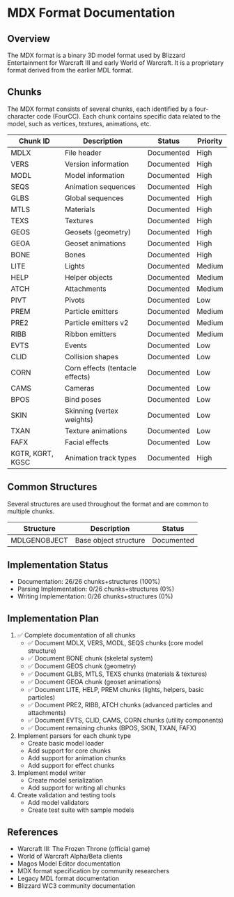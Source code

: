 # MDX Format Documentation

## Overview
The MDX format is a binary 3D model format used by Blizzard Entertainment for Warcraft III and early World of Warcraft. It is a proprietary format derived from the earlier MDL format.

## Chunks
The MDX format consists of several chunks, each identified by a four-character code (FourCC). Each chunk contains specific data related to the model, such as vertices, textures, animations, etc.

| Chunk ID | Description | Status | Priority |
|----------|-------------|--------|----------|
| MDLX | File header | Documented | High |
| VERS | Version information | Documented | High |
| MODL | Model information | Documented | High |
| SEQS | Animation sequences | Documented | High |
| GLBS | Global sequences | Documented | High |
| MTLS | Materials | Documented | High |
| TEXS | Textures | Documented | High |
| GEOS | Geosets (geometry) | Documented | High |
| GEOA | Geoset animations | Documented | High |
| BONE | Bones | Documented | High |
| LITE | Lights | Documented | Medium |
| HELP | Helper objects | Documented | Medium |
| ATCH | Attachments | Documented | Medium |
| PIVT | Pivots | Documented | Low |
| PREM | Particle emitters | Documented | Medium |
| PRE2 | Particle emitters v2 | Documented | Medium |
| RIBB | Ribbon emitters | Documented | Medium |
| EVTS | Events | Documented | Low |
| CLID | Collision shapes | Documented | Low |
| CORN | Corn effects (tentacle effects) | Documented | Low |
| CAMS | Cameras | Documented | Low |
| BPOS | Bind poses | Documented | Low |
| SKIN | Skinning (vertex weights) | Documented | Low |
| TXAN | Texture animations | Documented | Low |
| FAFX | Facial effects | Documented | Low |
| KGTR, KGRT, KGSC | Animation track types | Documented | High |

## Common Structures
Several structures are used throughout the format and are common to multiple chunks.

| Structure | Description | Status |
|-----------|-------------|--------|
| MDLGENOBJECT | Base object structure | Documented |

## Implementation Status
- Documentation: 26/26 chunks+structures (100%)
- Parsing Implementation: 0/26 chunks+structures (0%)
- Writing Implementation: 0/26 chunks+structures (0%)

## Implementation Plan
1. ✅ Complete documentation of all chunks
   - ✅ Document MDLX, VERS, MODL, SEQS chunks (core model structure)
   - ✅ Document BONE chunk (skeletal system)
   - ✅ Document GEOS chunk (geometry)
   - ✅ Document GLBS, MTLS, TEXS chunks (materials & textures)
   - ✅ Document GEOA chunk (geoset animations)
   - ✅ Document LITE, HELP, PREM chunks (lights, helpers, basic particles)
   - ✅ Document PRE2, RIBB, ATCH chunks (advanced particles and attachments)
   - ✅ Document EVTS, CLID, CAMS, CORN chunks (utility components)
   - ✅ Document remaining chunks (BPOS, SKIN, TXAN, FAFX)
2. Implement parsers for each chunk type
   - Create basic model loader
   - Add support for core chunks
   - Add support for animation chunks
   - Add support for effect chunks
3. Implement model writer
   - Create model serialization
   - Add support for writing all chunks
4. Create validation and testing tools
   - Add model validators
   - Create test suite with sample models

## References
- Warcraft III: The Frozen Throne (official game)
- World of Warcraft Alpha/Beta clients
- Magos Model Editor documentation
- MDX format specification by community researchers
- Legacy MDL format documentation
- Blizzard WC3 community documentation 